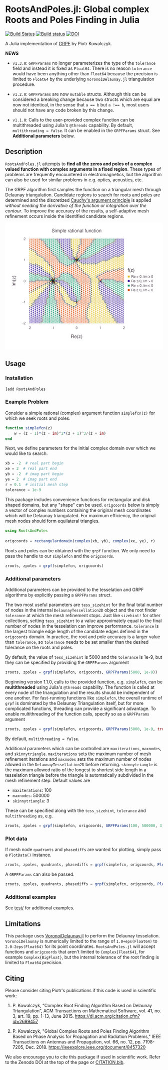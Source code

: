 # RootsAndPoles.jl: Global complex Roots and Poles Finding in Julia

[![Build Status](https://travis-ci.com/fgasdia/RootsAndPoles.jl.svg?branch=master)](https://travis-ci.com/fgasdia/RootsAndPoles.jl) [![Build status](https://ci.appveyor.com/api/projects/status/megpgn8l1ej5m3ww?svg=true)](https://ci.appveyor.com/project/fgasdia/rootsandpoles-jl) [![DOI](https://zenodo.org/badge/154031378.svg)](https://zenodo.org/badge/latestdoi/154031378)

A Julia implementation of [GRPF](https://github.com/PioKow/GRPF) by Piotr Kowalczyk.

**NEWS**

- `v1.3.0`: `GRPFParams` no longer parameterizes the type of the `tolerance` field and instead it is fixed as `Float64`. There is no reason `tolerance` would have been anything other than `Float64` because the precision is limited to `Float64` by the underlying `VoronoiDelaunay.jl` triangulation procedure.

- `v1.2.0`: `GRPFParams` are now `mutable` structs. Although this can be considered a breaking change because two structs which are equal are now not identical, in the sense that `a == b` but `a !== b`, most users should not have any code broken by this change.

- `v1.1.0`: Calls to the user-provided complex function can be multithreaded using Julia's `@threads` capability. By default, `multithreading = false`. It can be enabled in the `GRPFParams` struct. See **Additional parameters** below.

## Description

`RootsAndPoles.jl` attempts to **find all the zeros and poles of a complex valued function with complex arguments in a fixed region**. These types of problems are frequently encountered in electromagnetics, but the algorithm can also be used for similar problems in e.g. optics, acoustics, etc.

The GRPF algorithm first samples the function on a triangular mesh through Delaunay triangulation. Candidate regions to search for roots and poles are determined and the discretized [Cauchy's argument principle](https://en.wikipedia.org/wiki/Argument_principle) is applied _without needing the derivative of the function or integration over the contour_. To improve the accuracy of the results, a self-adaptive mesh refinement occurs inside the identified candidate regions.

![simplefcn](simplefcn.svg)

## Usage

### Installation

```julia
]add RootsAndPoles
```

### Example Problem

Consider a simple rational (complex) argument function `simplefcn(z)` for which we seek roots and poles.
```julia
function simplefcn(z)
    w = (z - 1)*(z - im)^2*(z + 1)^3/(z + im)
end
```

Next, we define parameters for the initial complex domain over which we would like to search.
```julia
xb = -2  # real part begin
xe = 2  # real part end
yb = -2  # imag part begin
ye = 2  # imag part end
r = 0.1  # initial mesh step
tolerance = 1e-9
```

This package includes convenience functions for rectangular and disk shaped domains, but any "shape" can be used. `origcoords` below is simply a vector of complex numbers containing the original mesh coordinates which will be Delaunay triangulated. For maximum efficiency, the original mesh nodes should form equilateral triangles.
```julia
using RootsAndPoles

origcoords = rectangulardomain(complex(xb, yb), complex(xe, ye), r)
```

Roots and poles can be obtained with the `grpf` function. We only need to pass the handle to our `simplefcn` and the `origcoords`.
```julia
zroots, zpoles = grpf(simplefcn, origcoords)
```

### Additional parameters

Additional parameters can be provided to the tesselation and GRPF algorithms by explicitly passing a `GRPFParams` struct.

The two most useful parameters are `tess_sizehint` for the final total number of nodes in the internal `DelaunayTessellation2D` object and the root finder `tolerance` at which the mesh refinement stops. Just like `sizehint!` for other collections, setting `tess_sizehint` to a value approximately equal to the final number of nodes in the tesselation can improve performance. `tolerance` is the largest triangle edge length of the candidate edges defined in the `origcoords` domain. In practice, the root and pole accuracy is a larger value than `tolerance`, so `tolerance` needs to be set smaller than the desired tolerance on the roots and poles.

By default, the value of `tess_sizehint` is 5000 and the `tolerance` is 1e-9, but they can be specified by providing the `GRPFParams` argument
```julia
zroots, zpoles = grpf(simplefcn, origcoords, GRPFParams(5000, 1e-9))
```

Beginning version 1.1.0, calls to the provided function, e.g. `simplefcn`, can be **multithreaded** using Julia's `@threads` capability. The function is called at every node of the triangulation and the results should be independent of one another. For fast-running functions like `simplefcn`, the overall runtime of `grpf` is dominated by the Delaunay Triangulation itself, but for more complicated functions, threading can provide a significant advantage. To enable multithreading of the function calls, specify so as a `GRPFParams` argument
```julia
zroots, zpoles = grpf(simplefcn, origcoords, GRPFParams(5000, 1e-9, true))
```
By default, `multithreading = false`.

Additional parameters which can be controlled are `maxiterations`, `maxnodes`, and `skinnytriangle`. `maxiterations` sets the maximum number of mesh refinement iterations and `maxnodes` sets the maximum number of nodes allowed in the `DelaunayTessellation2D` before returning. `skinnytriangle` is the maximum allowed ratio of the longest to shortest side length in a tesselation triangle before the triangle is automatically subdivided in the mesh refinement step. Default values are

  - `maxiterations`: 100
  - `maxnodes`: 500000
  - `skinnytriangle`: 3

These can be specified along with the `tess_sizehint`, `tolerance` and `multithreading` as, e.g.
```julia
zroots, zpoles = grpf(simplefcn, origcoords, GRPFParams(100, 500000, 3, 5000, 1e-9, true))
```

### Plot data

If mesh node `quadrants` and `phasediffs` are wanted for plotting, simply pass a `PlotData()` instance.
```julia
zroots, zpoles, quadrants, phasediffs = grpf(simplefcn, origcoords, PlotData())
```

A `GRPFParams` can also be passed.
```julia
zroots, zpoles, quadrants, phasediffs = grpf(simplefcn, origcoords, PlotData(), GRPFParams(5000, 1e-9))
```

### Additional examples

See [test/](test/) for additional examples.

## Limitations

This package uses [VoronoiDelaunay.jl](https://github.com/JuliaGeometry/VoronoiDelaunay.jl) to perform the Delaunay tesselation. `VoronoiDelaunay` is numerically limited to the range of `1.0+eps(Float64)` to `2.0-2eps(Float64)` for its point coordinates. `RootsAndPoles.jl` will accept functions and `origcoords` that aren't limited to `Complex{Float64}`, for example `Complex{BigFloat}`, but the internal tolerance of the root finding is limited to `Float64` precision.

## Citing

Please consider citing Piotr's publications if this code is used in scientific work:

  1. P. Kowalczyk, “Complex Root Finding Algorithm Based on Delaunay Triangulation”, ACM Transactions on Mathematical Software, vol. 41, no. 3, art. 19, pp. 1-13, June 2015. https://dl.acm.org/citation.cfm?id=2699457

  2. P. Kowalczyk, "Global Complex Roots and Poles Finding Algorithm Based on Phase Analysis for Propagation and Radiation Problems," IEEE Transactions on Antennas and Propagation, vol. 66, no. 12, pp. 7198-7205, Dec. 2018. https://ieeexplore.ieee.org/document/8457320

We also encourage you to cite this package if used in scientific work. Refer to the Zenodo DOI at the top of the page or [CITATION.bib](CITATION.bib).
